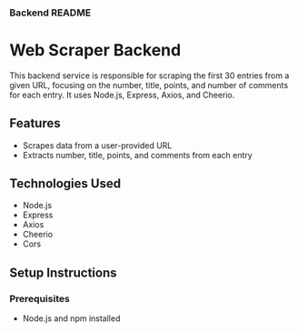 ### Backend README

# Web Scraper Backend

This backend service is responsible for scraping the first 30 entries from a given URL, focusing on the number, title, points, and number of comments for each entry. It uses Node.js, Express, Axios, and Cheerio.

## Features

- Scrapes data from a user-provided URL
- Extracts number, title, points, and comments from each entry

## Technologies Used

- Node.js
- Express
- Axios
- Cheerio
- Cors

## Setup Instructions

### Prerequisites

- Node.js and npm installed

